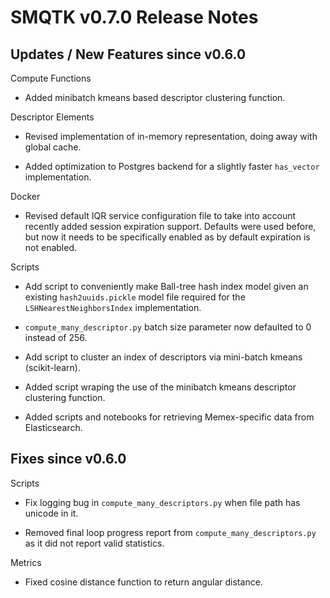 SMQTK v0.7.0 Release Notes
==========================


Updates / New Features since v0.6.0
-----------------------------------

Compute Functions

  * Added minibatch kmeans based descriptor clustering function.

Descriptor Elements

  * Revised implementation of in-memory representation, doing away with
    global cache.

  * Added optimization to Postgres backend for a slightly faster ``has_vector``
    implementation.

Docker

  * Revised default IQR service configuration file to take into account
    recently added session expiration support. Defaults were used before,
    but now it needs to be specifically enabled as by default expiration is
    not enabled.

Scripts

  * Add script to conveniently make Ball-tree hash index model given an
    existing ``hash2uuids.pickle`` model file required for the
    ``LSHNearestNeighborsIndex`` implementation.

  * ``compute_many_descriptor.py`` batch size parameter now defaulted to 0
    instead of 256.

  * Add script to cluster an index of descriptors via mini-batch kmeans
    (scikit-learn).

  * Added script wraping the use of the minibatch kmeans descriptor clustering
    function.

  * Added scripts and notebooks for retrieving Memex-specific data from
    Elasticsearch.


Fixes since v0.6.0
------------------

Scripts

  * Fix logging bug in `compute_many_descriptors.py` when file path has unicode
    in it.

  * Removed final loop progress report from `compute_many_descriptors.py` as it
    did not report valid statistics.

Metrics

  * Fixed cosine distance function to return angular distance.
